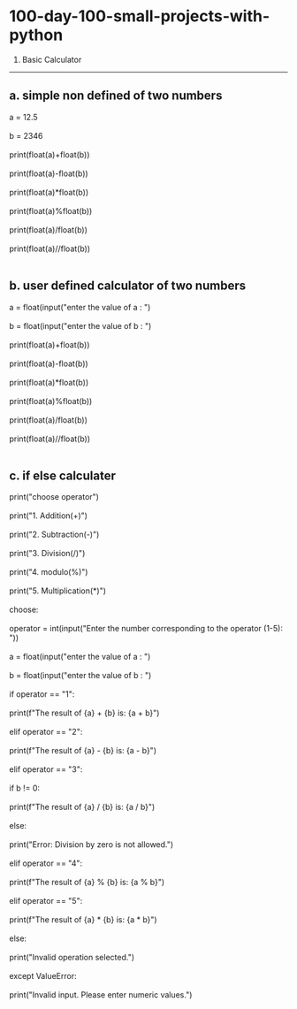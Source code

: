# 100-day-100-small-projects-with-python

1. Basic Calculator
---------------------   
   
a. simple non defined of two numbers
--------------------------------------
a = 12.5<br><br>
b = 2346<br><br>
print(float(a)+float(b))<br><br>
print(float(a)-float(b))<br><br>
print(float(a)*float(b))<br><br>
print(float(a)%float(b))<br><br>
print(float(a)/float(b))<br><br>
print(float(a)//float(b))<br><br>

b. user defined calculator of two numbers
-------------------------------------------
a = float(input("enter the value of a : ")<br><br>
b = float(input("enter the value of b : ")<br><br>
print(float(a)+float(b))<br><br>
print(float(a)-float(b))<br><br>
print(float(a)*float(b))<br><br>
print(float(a)%float(b))<br><br>
print(float(a)/float(b))<br><br>
print(float(a)//float(b))<br><br>

c. if else calculater
-----------------------
print("choose operator")<br><br>
print("1. Addition(+)")<br><br>
print("2. Subtraction(-)")<br><br>
print("3. Division(/)")<br><br>
print("4. modulo(%)")<br><br>
print("5. Multiplication(*)")<br><br>
choose:<br><br>
operator = int(input("Enter the number corresponding to the operator (1-5): "))<br><br>
a = float(input("enter the value of a : ")<br><br>
b = float(input("enter the value of b : ")<br><br>
if operator == "1":<br><br>
print(f"The result of {a} + {b} is: {a + b}")<br><br>
elif operator == "2":<br><br>
print(f"The result of {a} - {b} is: {a - b}")<br><br>
elif operator == "3":<br><br>
if b != 0:<br><br>
print(f"The result of {a} / {b} is: {a / b}")<br><br>
else:<br><br>
 print("Error: Division by zero is not allowed.")<br><br>
elif operator == "4":<br><br>
print(f"The result of {a} % {b} is: {a % b}")<br><br>
elif operator == "5":<br><br>
print(f"The result of {a} * {b} is: {a * b}")<br><br>
else:<br><br>
print("Invalid operation selected.")<br><br>
except ValueError:<br><br>
print("Invalid input. Please enter numeric values.")<br><br>
